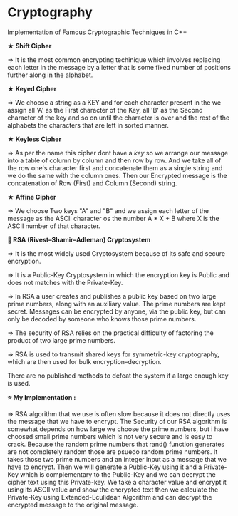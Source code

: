 # Cryptography
Implementation of Famous Cryptographic Techniques in C++

**★ Shift Cipher**

  => It is the most common encrypting techinique which involves replacing each letter in the message by a letter that is some fixed number of positions further along in      the alphabet.
  
**★ Keyed Cipher**

  => We choose a string as a KEY and for each character present in the we assign all 'A' as the First character of the Key, all 'B' as the Second character of the key        and so on until the character is over and the rest of the alphabets the characters that are left in sorted manner.
  
**★ Keyless Cipher**

  => As per the name this cipher dont have a *key* so we arrange our message into a table of column by column and then row by row. 
     And we take all of the row one's character first and concatenate them as a single string and we do the same with the column ones.
     Then our Encrypted message is the concatenation of Row (First) and Column (Second) string.
     
**★ Affine Cipher**

  => We choose Two keys "A" and "B" and we assign each letter of the message as the ASCII character os the number A * X + B where X is the ASCII number of that                character.
  
**🌟 RSA (Rivest–Shamir–Adleman) Cryptosystem**

  => It is the most widely used Cryptosystem because of its safe and secure encryption.
  
  => It is a Public-Key Cryptosystem in which the encryption key is Public and does not matches with the Private-Key.
  
  => In RSA a user creates and publishes a public key based on two large prime numbers, along with an auxiliary value. The prime numbers are      kept secret. Messages can      be encrypted by anyone, via the public key, but can only be decoded by someone who knows those prime numbers.
  
  => The security of RSA relies on the practical difficulty of factoring the product of two large prime numbers.
  
  => RSA is used to transmit shared keys for symmetric-key cryptography, which are then used for bulk encryption–decryption.
  
 There are no published methods to defeat the system if a large enough key is used.
   
   **⭐ My Implementation :**
   
   => RSA algorithm that we use is often slow because it does not directly uses the message that we have to encrypt.
   The Security of our RSA algorithm is somewhat depends on how large we choose the prime numbers, but i have choosed small prime numbers which is not very secure and    is easy to crack. Because the random prime numbers that rand() function generates are not completely random those are psuedo random prime numbers. It takes those      two prime numbers and an integer input as a message that we have to encrypt. Then we will generate a Public-Key using it and a Private-Key which is complementary to    the Public-Key and we can decrypt the cipher text using this Private-key. We take a character value and encrypt it using its ASCII value and show the encrypted        text then we calculate the Private-Key using Extended-Eculidean Algorithm and can decrypt the encrypted message to the original message. 
